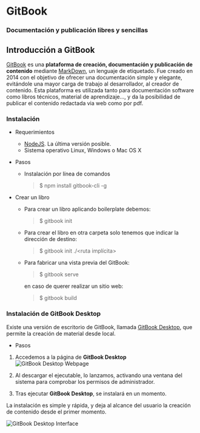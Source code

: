 # GitBook

### Documentación y publicación libres y sencillas

## Introducción a GitBook

[GitBook](https://www.gitbook.com/) es una __plataforma de creación, documentación y publicación de contenido__ mediante [MarkDown](https://markdown.es/), 
un lenguaje de etiquetado. Fue creado en 2014 con el objetivo de ofrecer una documentación simple y elegante, evitándole 
una mayor carga de trabajo al desarrollador, al creador de contenido. Esta plataforma es utilizada tanto para documentación 
software como libros técnicos, material de aprendizaje..., y da la posibilidad de publicar el contenido redactada via 
web como por pdf.

### Instalación

* Requerimientos

    - [NodeJS](https://nodejs.org/es/). La última versión posible.
    - Sistema operativo Linux, Windows o Mac OS X

* Pasos

    - Instalación por línea de comandos
        > $ npm install gitbook-cli -g

* Crear un libro

    - Para crear un libro aplicando boilerplate debemos:
        > $ gitbook init
    
    - Para crear el libro en otra carpeta solo tenemos que indicar la dirección de destino:
        > $ gitbook init ./<ruta implícita>
    
    - Para fabricar una vista previa del GitBook:
        > $ gitbook serve
    
        en caso de querer realizar un sitio web:
    
        > $ gitbook build

### Instalación de GitBook Desktop

Existe una versión de escritorio de GitBook, llamada [GitBook Desktop](https://www.gitbook.com/editor),
que permite la creación de material desde local. 

* Pasos
 1. Accedemos a la página de __GitBook Desktop__
    ![GitBook Desktop Webpage](https://ULL-ESIT-PL-1617.github.io/tareas-iniciales-sje/cap5_gitbook/images/ImageAGitBook.jpg)    

 2. Al descargar el ejecutable, lo lanzamos, activando una ventana del sistema
    para comprobar los permisos de administrador.
 3. Tras ejecutar __GitBook Desktop__, se instalará en un momento.

La instalación es simple y rápida, y deja al alcance del usuario la creación de contenido desde el primer momento.

![GitBook Desktop Interface](https://ULL-ESIT-PL-1617.github.io/tareas-iniciales-sje/cap5_gitbook/images/ImageBGitBook.jpg)
